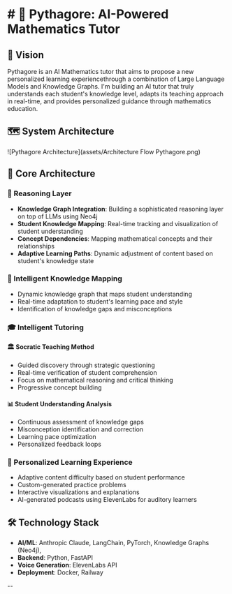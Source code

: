 # # 🧮 Pythagore: AI-Powered Mathematics Tutor

## 🎯 Vision
Pythagore is an AI Mathematics tutor that aims to propose a new personalized learning experiencethrough a combination of Large Language Models and Knowledge Graphs. I'm building an AI tutor that truly understands each student's knowledge level, adapts its teaching approach in real-time, and provides personalized guidance through mathematics education.

## 🗺️ System Architecture
![Pythagore Architecture](assets/Architecture Flow Pythagore.png)

## 🧠 Core Architecture

### 🔄 Reasoning Layer
- **Knowledge Graph Integration**: Building a sophisticated reasoning layer on top of LLMs using Neo4j
- **Student Knowledge Mapping**: Real-time tracking and visualization of student understanding
- **Concept Dependencies**: Mapping mathematical concepts and their relationships
- **Adaptive Learning Paths**: Dynamic adjustment of content based on student's knowledge state

### 🧠 Intelligent Knowledge Mapping
- Dynamic knowledge graph that maps student understanding
- Real-time adaptation to student's learning pace and style
- Identification of knowledge gaps and misconceptions

### 🎓 Intelligent Tutoring

#### 🏛️ Socratic Teaching Method
- Guided discovery through strategic questioning
- Real-time verification of student comprehension
- Focus on mathematical reasoning and critical thinking
- Progressive concept building

#### 📊 Student Understanding Analysis
- Continuous assessment of knowledge gaps
- Misconception identification and correction
- Learning pace optimization
- Personalized feedback loops

### 🎯 Personalized Learning Experience
- Adaptive content difficulty based on student performance
- Custom-generated practice problems
- Interactive visualizations and explanations
- AI-generated podcasts using ElevenLabs for auditory learners

## 🛠️ Technology Stack
- **AI/ML**: Anthropic Claude, LangChain, PyTorch, Knowledge Graphs (Neo4j),
- **Backend**: Python, FastAPI
- **Voice Generation**: ElevenLabs API
- **Deployment**: Docker, Railway

--